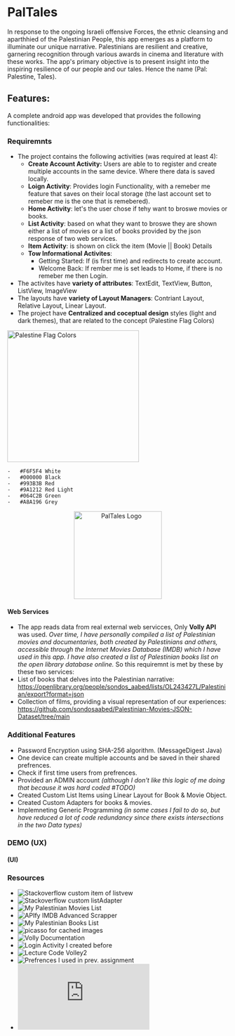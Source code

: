 # PalTales

In response to the ongoing Israeli offensive Forces, the ethnic cleansing and aparthhied of the Palestinian People, this app emerges as a platform to illuminate our unique narrative. Palestinians are resilient and creative, garnering recognition through various awards in cinema and literature with these works. The app's primary objective is to present insight into the inspiring resilience of our people and our tales. Hence the name (Pal: Palestine, Tales).

## Features:
A complete android app was developed that provides the following functionalities:
### Requiremnts
- The project contains the following activities (was required at least 4):
  - **Create Account Activity:** Users are able to to register and create multiple accounts in the same device. Where there data is saved locally.
  - **Loign Activity**: Provides login Functionality, with a remeber me feature that saves on their local storage (the last account set to remeber me is the one that is remebered).
  - **Home Activity**: let's the user chose if tehy want to broswe movies or books. 
  - **List Activity**: based on what they want to broswe they are shown either a list of movies or a list of books provided by the json response of two web services.
  - **Item Activity**: is shown on click the item (Movie || Book) Details
  - **Tow Informational Activites**:
    - Getting Started: If (is first time) and redirects to create account.
    - Welcome Back: If rember me is set leads to Home, if there is no remeber me then Login.
- The activites have **variety of attributes**: TextEdit, TextView, Button, ListView, ImageView
- The layouts have **variety of Layout Managers**: Contriant Layout, Relative Layout, Linear Layout.
- The project have **Centralized and coceptual design** styles (light and dark themes), that are related to the concept (Palestine Flag Colors) 
<img src="https://github.com/sondosaabed/PalTales/assets/65151701/fd07a2f8-c32e-4d45-8678-f27ed514be54" alt="Palestine Flag Colors" width="300">

    -	#F6F5F4 White
    -	#000000 Black
    -	#993B3B Red
    -	#9A1212 Red Light
    -	#064C2B Green
    -	#A8A196 Grey
<div align="center">
  <img src="https://github.com/sondosaabed/PalTales/assets/65151701/3db20286-2448-43e8-83ba-e2076c44faa8" alt="PalTales Logo" width="200" height="200">
</div>

#### Web Services
- The app reads data from real external web servicces, Only **Volly API** was used.
_Over time, I have personally compiled a list of Palestinian movies and documentaries, both created by Palestinians and others, accessible through the Internet Movies Database (IMDB) which I have used in this app. I have also created a list of Palestinian books list on the open library database online._
So this requiremnt is met by these by these two services:
- List of books that delves into the Palestinian narrative: https://openlibrary.org/people/sondos_aabed/lists/OL243427L/Palestinian/export?format=json
- Collection of films, providing a visual representation of our experiences: https://github.com/sondosaabed/Palestinian-Movies-JSON-Dataset/tree/main

### Additional Features
- Password Encryption using SHA-256 algorithm. (MessageDigest Java)
- One device can create multiple accounts and be saved in their shared prefrences.
- Check if first time users from prefrences.
- Provided an ADMIN account _(although I don't like this logic of me doing that because it was hard coded #TODO)_
- Created Custom List Items using Linear Layout for Book & Movie Object.
- Created Custom Adapters for books & movies.
- Implemneting Generic Programming _(in some cases I fail to do so, but have reduced a lot of code redundancy since there exists intersections in the two Data types)_

### DEMO (UX)

#### (UI)

### Resources 
- ![Stackoverflow custom item of listvew](https://stackoverflow.com/questions/15832335/android-custom-row-item-for-listview)
- ![Stackoverflow custom listAdapter](https://stackoverflow.com/questions/8166497/custom-adapter-for-list-view)
- ![My Palestinian Movies List](https://www.imdb.com/list/ls563010565/?sort=alpha,asc&st_dt=&mode=detail&page=1)
- ![APIfy IMDB Advanced Scrapper](https://console.apify.com/actors/tFtRJkJ8nIiFx2Qq7/console)
- ![My Palestinian Books List](https://openlibrary.org/people/sondos_aabed/lists/OL243427L/Palestinian/export?format=json)
- ![picasso for cached images](https://github.com/square/picasso)
- ![Volly Documentation](https://google.github.io/volley/)
- ![Login Activity I created before](https://github.com/sondosaabed/Mobile-Application-Login/)
- ![Lecture Code Volley2](https://github.com/szainbzu/volley2/)
- ![Prefrences I used in prev. assignment](https://github.com/sondosaabed/Taskaty/tree/main)
- ![Prev. Project I worked on Hash for password](https://github.com/sondosaabed/File-Carving-Tool/blob/main/model/CalculateCompareHash.java)
